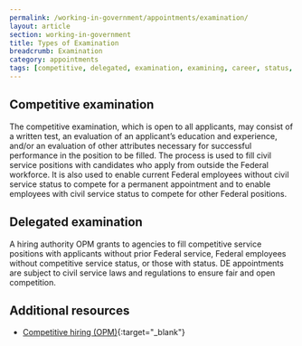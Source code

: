 ```yaml
---
permalink: /working-in-government/appointments/examination/
layout: article
section: working-in-government
title: Types of Examination
breadcrumb: Examination
category: appointments
tags: [competitive, delegated, examination, examining, career, status, eligibility, appointments]
---
```


## Competitive examination

The competitive examination, which is open to all applicants, may consist of a written test, an evaluation of an applicant’s education and experience, and/or an evaluation of other attributes necessary for successful performance in the position to be filled. The process is used to fill civil service positions with candidates who apply from outside the Federal workforce. It is also used to enable current Federal employees without civil service status to compete for a <span data-term="Permanent Appointment">permanent appointment</span> and to enable employees with civil service status to compete for other Federal positions.

## Delegated examination

A hiring authority OPM grants to agencies to fill <span data-term="Competitive Service">competitive service</span> positions with applicants without prior Federal service, Federal employees without <span data-term="competitive status">competitive service status</span>, or those with status. DE appointments are subject to civil service laws and regulations to ensure fair and open competition.


## Additional resources

* [Competitive hiring (OPM)](https://www.opm.gov/policy-data-oversight/hiring-information/competitive-hiring/#url=CompetitveExamining){:target="_blank"}
